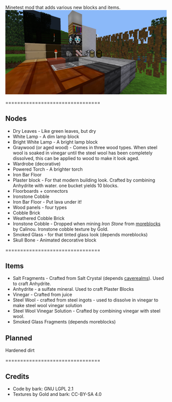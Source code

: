 Minetest mod that adds various new blocks and items.
![alt text](https://github.com/bark10/newblocks/blob/master/screenshot.png)

================================
## Nodes
* Dry Leaves - Like green leaves, but dry
* White Lamp - A dim lamp block
* Bright White Lamp - A bright lamp block
* Graywood (or aged wood) - Comes in three wood types. When steel wool is soaked in vinegar until the steel wool has been completely dissolved, this can be applied to wood to make it look aged.
* Wardrobe (decorative)
* Powered Torch - A brighter torch
* Iron Bar Floor
* Plaster block - For that modern building look. Crafted by combining Anhydrite with water. one bucket yields 10 blocks.
* Floorboards + connectors
* Ironstone Cobble
* Iron Bar Floor - Put lava under it!
* Wood panels - four types
* Cobble Brick 
* Weathered Cobble Brick
* Ironstone Cobble - Dropped when mining _Iron Stone_ from [moreblocks](https://forum.minetest.net/viewtopic.php?id=509) by Calinou. Ironstone cobble texture by Gold.
* Smoked Glass - for that tinted glass look (depends moreblocks)
* Skull Bone - Animated decorative block

================================
## Items
* Salt Fragments - Crafted from Salt Crystal (depends [caverealms](https://forum.minetest.net/viewtopic.php?f=9&t=9522)). Used to craft Anhydrite.
* Anhydrite - a sulfate mineral. Used to craft Plaster Blocks
* Vinegar - Crafted from juice
* Steel Wool - crafted from steel ingots - used to dissolve in vinegar to make steel wool vinegar solution
* Steel Wool Vinegar Solution - Crafted by combining vinegar with steel wool.
* Smoked Glass Fragments (depends moreblocks)
 
## Planned
Hardened dirt

================================
## Credits
* Code by bark: GNU LGPL 2.1
* Textures by Gold and bark: CC-BY-SA 4.0
